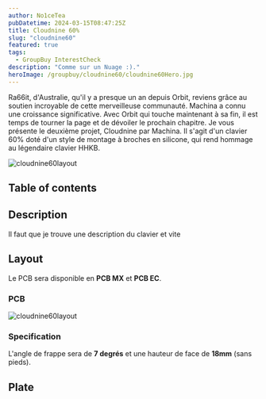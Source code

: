 ```yaml
---
author: No1ceTea
pubDatetime: 2024-03-15T08:47:25Z
title: Cloudnine 60%
slug: "cloudnine60"
featured: true
tags:
  - GroupBuy InterestCheck
description: "Comme sur un Nuage :)."
heroImage: /groupbuy/cloudnine60/cloudnine60Hero.jpg
---
```


Ra66it, d'Australie, qu'il y a presque un an depuis Orbit, reviens grâce au soutien incroyable de cette merveilleuse communauté. Machina a connu une croissance significative. Avec Orbit qui touche maintenant à sa fin, il est temps de tourner la page et de dévoiler le prochain chapitre.
Je vous présente le deuxième projet, Cloudnine par Machina. Il s'agit d'un clavier 60% doté d'un style de montage à broches en silicone, qui rend hommage au légendaire clavier HHKB.

![cloudnine60layout](/groupbuy/cloudnine60/cloudnine60Presentation.jpg)

## Table of contents

## Description

Il faut que je trouve une description du clavier et vite

## Layout

Le PCB sera disponible en **PCB MX** et **PCB EC**.

### PCB

![cloudnine60layout](/groupbuy/cloudnine60/cloudnine60layout.jpg)

### Specification

L'angle de frappe sera de **7 degrés** et une hauteur de face de **18mm** (sans pieds).

## Plate

